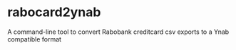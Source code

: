 # rabocard2ynab
A command-line tool to convert Rabobank creditcard csv exports to a Ynab compatible format

